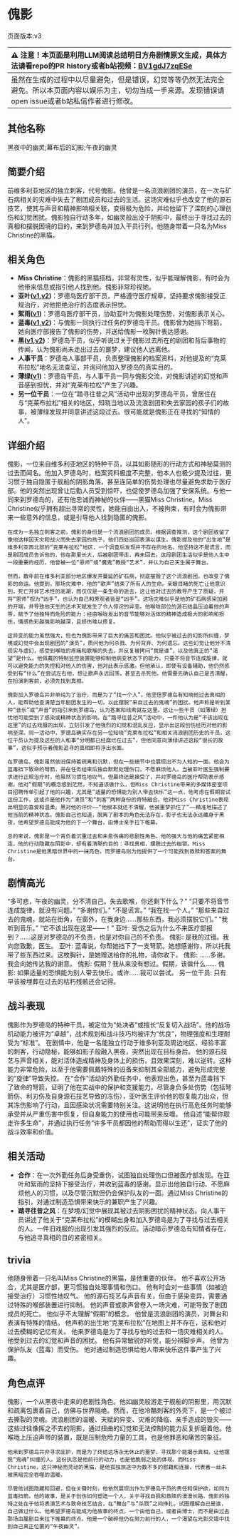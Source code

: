 # 傀影
页面版本:v3
 

| :warning: 注意！本页面是利用LLM阅读总结明日方舟剧情原文生成，具体方法请看repo的PR history或者b站视频：[BV1gdJ7zqESe](https://www.bilibili.com/video/BV1gdJ7zqESe/)         |
|:----------------------------|
| 虽然在生成的过程中以尽量避免，但是错误，幻觉等等仍然无法完全避免。所以本页面内容以娱乐为主，切勿当成一手来源。发现错误请open issue或者b站私信作者进行修改。|



## 其他名称
黑夜中的幽灵;幕布后的幻影;午夜的幽灵
## 简要介绍
前维多利亚地区的独立刺客，代号傀影。他曾是一名流浪剧团的演员，在一次与矿石病相关的灾难中失去了剧团成员和过去的生活。这场灾难似乎也改变了他的源石技艺，使其与声音和精神影响相关联，变得极为危险，并给他留下了深刻的心理创伤和幻觉困扰。傀影独自行动多年，如幽灵般出没于阴影中，最终出于寻找过去的真相和摆脱困境的目的，来到罗德岛并加入干员行列。他随身带着一只名为Miss Christine的黑猫。
## 相关角色
-   **Miss Christine**：傀影的黑猫搭档，非常有灵性，似乎能理解傀影，有时会为他带来信息或指引他人找到他。傀影非常珍视她。
-   **亚叶([v1](../chars/char_345_folnic.md),[v2](char_345_folnic.md))**：罗德岛医疗部干员，严格遵守医疗规章，坚持要求傀影接受正规治疗，对他拒绝治疗的态度表示担忧。
-   **絮雨([v1](../chars/char_436_whispr.md))**：罗德岛医疗部干员，协助亚叶为傀影处理伤势，对傀影表示关心。
-   **蓝毒([v1](../chars/char_129_bluep.md),[v2](char_129_bluep.md))**：与傀影一同执行过任务的罗德岛干员。傀影曾为她挡下弩箭，她向医疗部报告了傀影的伤势，并送给傀影一枚胸针表达感谢。
-   **黑([v1](../chars/char_340_shwaz.md),[v2](char_340_shwaz.md))**：罗德岛干员，似乎听说过关于傀影过去所在的剧团和背后事物的传闻，认为傀影尚未走出过去的噩梦，建议他人远离他。
-   **人事干员**：罗德岛人事部干员，负责整理傀影的档案资料，对他提及的“克莱布拉松”地名无法查证，并询问他加入罗德岛的真实目的。
-   **薄绿([v1](../chars/char_388_mint.md))**：罗德岛干员，与人事干员一同与傀影交流，对傀影讲述的幻觉和声音感到担忧，并对“克莱布拉松”产生了兴趣。
-   **另一位干员**：一位在“踏寻往昔之风”活动中出现的罗德岛干员，曾居住在与“克莱布拉松”相关的地区，知晓当地以及流浪剧团和失去家园的孩子们的故事，被薄绿发现并同意讲述这段过去。很可能就是傀影正在寻找的“知情的人”。
## 详细介绍
傀影，一位来自维多利亚地区的特种干员，以其如影随形的行动方式和神秘莫测的过去而闻名。他加入罗德岛时，档案资料极度不完整，他本人也极少提及过往，更习惯于独自隐匿于舰船的阴影角落，甚至连简单的伤势处理也尽量避免求助于医疗部。他的突然出现曾让后勤人员受到惊吓，也促使罗德岛加强了安保系统。与他一同来到罗德岛的，还有他忠诚而神秘的伙伴——黑猫Miss Christine。Miss Christine似乎拥有超出寻常的灵性，她能自由出入，不被拘束，有时会为傀影带来一些意外的信息，或是引导他人找到隐匿的傀影。

    在成为一名独立刺客之前，傀影的身份是一个流浪剧团的成员。根据调查推测，这个剧团收留了像他这样因天灾和战火而失去家园的孩子，他们四处巡回表演以谋生。傀影提及他的“出生地”是维多利亚西北部的“克莱布拉松”地区，一个调查后发现并不存在的地名。他坚持这不是谎言，而是剧团成员告诉他的，他在那里长大，后被剧团带走，再未回去。这段剧团生活似乎是他人生中一段重要的经历，他曾被一位“恩师”或“魔鬼”教授“艺术”，并认为自己天生属于舞台。

    然而，数年前在维多利亚部分地区爆发并蔓延的矿石病，彻底摧毁了这个流浪剧团，也改变了傀影的命运。他提到，那场灾难中，他的“歌声”结束了所有人的生命。亲眼目睹的死亡让他意识到，死亡并非艺术性的高潮，而仅仅是一条生命的逝去，这让他对过去的教导产生了质疑，并将“恩师”视为“凶手”，也认为自己和旁观者皆是“凶手”。这场灾难似乎是他的矿石病感染加剧的开端，并导致他天生的法术天赋发生了令人惊诧的异变。他喉咙部位的源石结晶压迫着他的声带，赋予了他独特而危险的能力：经由喉咙发出的音节能够对活体的精神造成极大的影响和损伤，情感色彩越强影响越深，且损伤难以修复。

    这异变的能力虽然强大，但也为傀影带来了巨大的痛苦和困扰。他似乎被过去的幻影所纠缠，梦境或幻觉中会出现剧团的“演员”，质问他为何杀戮、为何背弃、为何遗忘。这些幻觉让他分不清现实与虚幻，感受到喉咙的疼痛和歌喉的失去，并反复被拷问“我是谁”，以及他真正的“渴望”是什么。他佩戴的特制监控装置能够抑制他病变状态下的能力，只要不将音节连成旋律，就可以避免能力的失控和对他人的伤害，他对此表示感激。但他承认，即使有设备辅助，他仍然感受到有“什么”在尝试左右他，想让歌声永远回荡，甚至去杀死他。他需要先确认自己是否清醒，在扮演刺客前，必须先找到真相。

    傀影加入罗德岛并非单纯为了治疗，而是为了“找一个人”。他坚信罗德岛有知晓他过去真相的人，能帮助他查清楚当年剧团发生的一切，以此摆脱“来自过去的鬼魂”的困扰。他声称是听到某种“音乐”或“声音”的指引来到罗德岛，认为答案和线索就在这里。这让一些干员（如薄绿）担忧他可能受到了感染或精神状态的影响。在“踏寻往昔之风”活动中，一件他认为是“不该出现在这里”的过去戏服的出现，立刻引发了他强烈的幻觉和混乱反应，显示出这段创伤经历对他的影响至深。同一活动中，罗德岛确实存在另一位知晓“克莱布拉松”和相关流浪剧团历史的干员，这位干员认为提及这些的人和事“分明都已经腐烂在过去”，但他同意向薄绿讲述这段“很长的故事”，这似乎预示着傀影追寻的真相即将浮出水面。

    在罗德岛，傀影虽然依旧保持着疏离和沉默，但在一些细节中也展现出不为人知的一面。他会为蓝毒挡下致命的弩箭，并在任务结束后独自默默处理伤口，不愿麻烦他人。当被亚叶医生强制要求进行正规治疗时，他虽然习惯性地叹气，但最终还是接受了，并对罗德岛的医疗帮助表示感谢。他对“假期”的概念感到茫然，不知道该做什么，但Miss Christine带来的多媒体密室项目招聘传单引起了他的兴趣，尤其是“适量的恐惧能为别人带去快乐”这一点，他考虑在假期尝试这份工作，这或许是他作为“演员”和“刺客”两种身份的奇特融合。他对Miss Christine表现出明显的喜爱和温柔。黑对他的评价——“他根本就还不清醒，他被噩梦抓住了”——精准地描述了他当前的精神状态。傀影自己也知道，脱离了剧本的角色无法存在，影子也无法永远藏身于黑夜，他希望罗德岛能成为他的下一个舞台，由博士亲手拉下帷幕。

    总的来说，傀影是一个背负着沉重过去和未愈伤痛的悲剧性角色。他的强大与他的痛苦紧密相连，他的行动隐藏在阴影中，却有着清晰的目的：寻找真相，摆脱过去的枷锁。Miss Christine是他黑暗世界中的一抹亮色，而罗德岛则为他提供了一个可能找到救赎和答案的舞台。
## 剧情高光
“多可悲，午夜的幽灵，分不清自己。失去歌喉，你还剩下什么？”
    “只要不将音节连成旋律，就没有问题。”
    “多谢你们。”
    “不是谎言。”
    “我在找一个人。”
    “那些来自过去的鬼魂，就站在街角，在窗外，在我身边......那些东西，我必须摆脱它们。”
    “我听到音乐。”
    “它不该出现在这里——！”
    亚叶: 受伤之后为什么不来医疗部报到？......这是对罗德岛的不负责，也是对你自己的不负责。
    傀影: 是我的过错。我向您致歉，医生。
    亚叶: 蓝毒说，你帮她挡下了一支弩箭。她想感谢你，所以托我带了些东西过来。这枚胸针，是她赠送给你的礼物，请你收下。
    傀影: ......多谢。我会向她传达我的谢意。
    傀影: 假期？我从来没有想过。假期，该做什么......
    傀影: 如果适量的恐惧能为别人带去快乐。或许......我可以尝试。
    另一位干员: 只有早该被埋葬在过去的枯朽残骸还会记得。
## 战斗表现
傀影作为罗德岛的特种干员，被定位为“处决者”或擅长“反复切入战场”。他的战场机动能力被评为“卓越”，战术规划和战斗技巧均被评为“优良”，物理强度和生理耐受为“标准”。
    在剧情中，他是一名能独立行动于维多利亚及周边地区、经验丰富的刺客，行动隐秘，能够如影子般融入黑夜，突然出现在目标身后。
    他的源石技艺与声音相关，能对活体造成精神及身体上的损伤，且效果深刻，难以逆转。这种能力非常危险，以至于他需要佩戴特殊的设备来抑制其全部威力，避免形成完整的“旋律”导致失控。
    在“合作”活动的外勤任务中，他表现出色，甚至为蓝毒挡下了致命的弩箭，证明了他在实战中的保护和支援能力。尽管身负多处伤势（包括弩箭伤、利刃伤及自身源石技艺导致的冻伤），亚叶医生评价他的恢复能力出众，但其冻伤影响了行动，且因感染状况需要特别关注。这说明他在执行高危任务时能够承受并从严重伤害中恢复，但自身能力的使用也可能带来反噬。
    他自述“能帮你取走许多生命”，并通过执行任务“许多干员都因他的帮助而得以生还”，证实了他的战斗效率和价值。
## 相关活动
-   **合作**：在一次外勤任务后身受重伤，试图独自处理伤口但被医疗部发现。在亚叶和絮雨的坚持下接受治疗，并收到蓝毒的感谢。显示出他独自行动、不愿麻烦他人的习惯，以及尽管沉默但仍会保护队友的一面。通过Miss Christine的指引，对通过制造恐惧带来快乐的兼职产生了兴趣。
-   **踏寻往昔之风**：在梦境/幻觉中展现其被过去阴影困扰的精神状态。向人事干员讲述了他关于“克莱布拉松”的模糊出身和加入罗德岛是为了寻找与过去相关的人。一件旧戏服的出现引发其强烈的反应。活动暗示罗德岛有知情者存在，与他追寻真相的目的紧密相关。
## trivia
他随身带着一只名叫Miss Christine的黑猫，是他重要的伙伴。
    他不喜欢公开场合，尤其是医疗部，更习惯独自处理事情和伤口。
    他有时会对一些事情（如被迫接受治疗）习惯性地叹气。
    他的源石技艺与声音有关，但由于感染变异，需要通过特殊的喉部装置进行抑制。
    他的声音或歌声曾卷入一场灾难，可能导致了剧团成员的死亡。
    他似乎不太理解“假期”的概念。
    他曾是流浪剧团的演员，对舞台和表演有特殊的情结。
    他声称的出生地“克莱布拉松”在地图上并不存在，这和他对过去模糊的记忆有关。
    他来罗德岛是为了寻找与他的过去和一场灾难相关的人。
    他受到过去的幻觉和声音的困扰。
    他有异常敏锐的听觉，能分辨脚步声。
    他曾为保护队友（蓝毒）而受伤。
    他对通过制造恐惧给他人带来快乐这件事产生了兴趣。
## 角色点评
傀影，一个从黑夜中走来的悲剧性角色。他如幽灵般游走于舰船的阴影里，用沉默和疏离包裹着自己，仿佛与世界隔绝。然而，在他冷酷刺客的外壳下，是一个被过去撕裂的灵魂。流浪剧团的温暖、天赋的异变、灾难的降临、亲手造成的毁灭——这些过往像挥之不去的阴影，通过扭曲的幻觉和无法控制的能力反复折磨着他。他喉咙上压迫声带的装置，既是压制危险力量的工具，也是他罪恶和痛苦的象征。

    他来到罗德岛并非寻求庇护，而是为了终结这场永无休止的噩梦，寻找那个能揭示真相、让他摆脱“鬼魂”纠缠的人。这份执念是他前行的动力，也是他脆弱之处的体现。而Miss Christine，这只神秘而灵动的黑猫，是他孤独旅途中为数不多的慰藉和连接，代表着一丝未被黑暗完全吞噬的温暖。

    尽管他试图隐藏和回避，但在关键时刻，他依然展现出作为罗德岛干员的责任和保护欲，如同为蓝毒挡箭。他的故事，是关于创伤如何塑造一个人，关于寻找自我和救赎的漫漫长路。傀影的独特之处在于他将表演艺术与致命技艺结合，在“舞台”与“杀戮”之间挣扎，试图理解自己是谁，自己做过什么。他希望罗德岛能成为他故事的终点，一个由他自己，或者由博士，而不是由过去那场血腥剧目来拉下帷幕的终点。他是一个破碎但仍在努力前行的人，一个渴望在光影交错中找到自己真正位置的“午夜幽灵”。